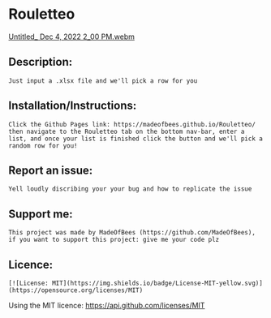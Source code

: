 # Rouletteo
[Untitled_ Dec 4, 2022 2_00 PM.webm](https://user-images.githubusercontent.com/9198297/205510390-d4f42ab7-64f1-4540-bb82-b09cf85c0801.webm)
    
## Description: 
    Just input a .xlsx file and we'll pick a row for you 
    
## Installation/Instructions: 
    Click the Github Pages link: https://madeofbees.github.io/Rouletteo/ then navigate to the Rouletteo tab on the bottom nav-bar, enter a list, and once your list is finished click the button and we'll pick a random row for you! 
    
## Report an issue: 
    Yell loudly discribing your your bug and how to replicate the issue

    
## Support me: 
    This project was made by MadeOfBees (https://github.com/MadeOfBees), if you want to support this project: give me your code plz

    
## Licence:
    [![License: MIT](https://img.shields.io/badge/License-MIT-yellow.svg)](https://opensource.org/licenses/MIT)
 Using the MIT licence: https://api.github.com/licenses/MIT 
